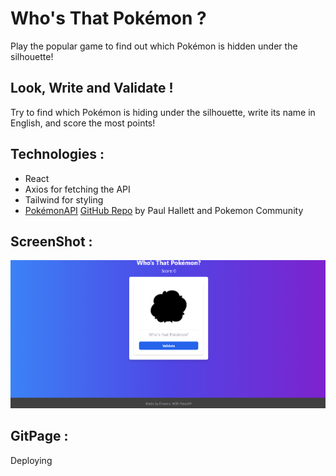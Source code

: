 # Who's That Pokémon ?

Play the popular game to find out which Pokémon is hidden under the silhouette!

## Look, Write and Validate !

Try to find which Pokémon is hiding under the silhouette, write its name in English, and score the most points!

## Technologies :

- React
- Axios for fetching the API
- Tailwind for styling
- [PokémonAPI](https://pokeapi.co/) [GitHub Repo](https://github.com/PokeAPI/pokeapi) by Paul Hallett and Pokemon Community

## ScreenShot :

![ScreenShot](gitImages/image.png)

## GitPage :

Deploying
